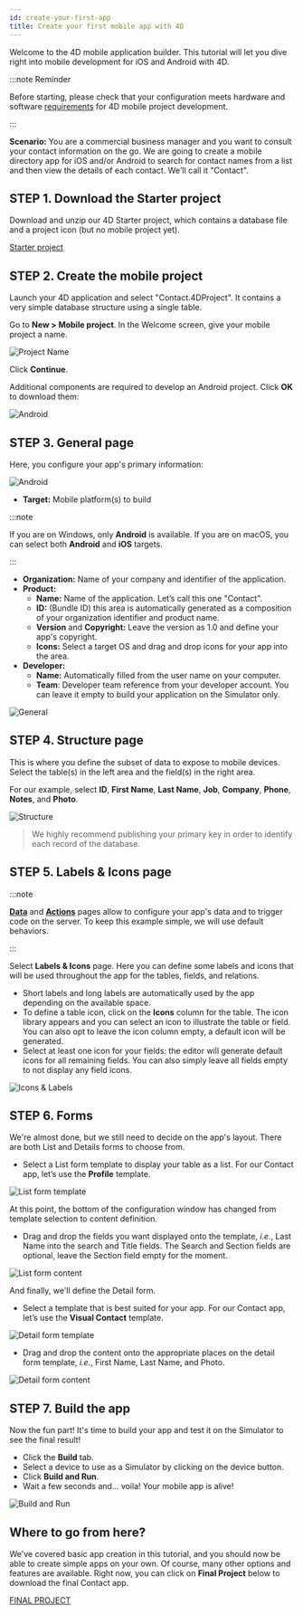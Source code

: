```yaml
---
id: create-your-first-app
title: Create your first mobile app with 4D
---
```



Welcome to the 4D mobile application builder. This tutorial will let you dive right into mobile development for iOS and Android with 4D. 

:::note Reminder

Before starting, please check that your configuration meets hardware and software [requirements](../getting-started/requirements.md) for 4D mobile project development.  

:::


**Scenario:** You are a commercial business manager and you want to consult your contact information on the go. We are going to create a mobile directory app for iOS and/or Android to search for contact names from a list and then view the details of each contact. We'll call it "Contact". 



## STEP 1. Download the Starter project

Download and unzip our 4D Starter project, which contains a database file and a project icon (but no mobile project yet).  

<div>
<a className="button button--primary button-download" href="https://github.com/4d-for-ios/tutorial-ContactApp/archive/acbb699c3c9d9edd3a8bbb715e87c17140b7e15f.zip">Starter project</a>
</div>


## STEP 2. Create the mobile project

Launch your 4D application and select "Contact.4DProject". It contains a very simple database structure using a single table.

Go to **New > Mobile project**. In the Welcome screen, give your mobile project a name. 


![Project Name](img/new-project.png)

Click **Continue**.

Additional components are required to develop an Android project. Click **OK** to download them:

![Android](img/install-android.png)




## STEP 3. General page

Here, you configure your app's primary information:

![Android](img/main-page.png)

* **Target:** Mobile platform(s) to build
 
:::note

If you are on Windows, only **Android** is available. If you are on macOS, you can select both **Android** and **iOS** targets. 

:::


* **Organization:** Name of your company and identifier of the application.
* **Product:** 
	* **Name:** Name of the application. Let’s call this one "Contact".
	* **ID:** (Bundle ID) this area is automatically generated as a composition of your organization identifier and product name.
	* **Version** and **Copyright:** Leave the version as 1.0 and define your app's copyright. 
	* **Icons:** Select a target OS and drag and drop icons for your app into the area.
* **Developer:** 
	- **Name:** Automatically filled from the user name on your computer. 
	- **Team**: Developer team reference from your developer account. You can leave it empty to build your application on the Simulator only.

![General](img/Contact-app-general-section-4D-for-iOS.png)

## STEP 4. Structure page

This is where you define the subset of data to expose to mobile devices. Select the table(s) in the left area and the field(s) in the right area. 

For our example, select **ID**, **First Name**, **Last Name**, **Job**, **Company**, **Phone**, **Notes**, and **Photo**.

![Structure](img/Contact-app-structure-section-4D-for-iOS.png)

> We highly recommend publishing your primary key in order to identify each record of the database.


## STEP 5. Labels & Icons page

:::note

[**Data**](project-definition/data.md) and [**Actions**](project-definition/actions.md) pages allow to configure your app's data and to trigger code on the server. To keep this example simple, we will use default behaviors. 

:::

Select **Labels & Icons** page. Here you can define some labels and icons that will be used throughout the app for the tables, fields, and relations. 

* Short labels and long labels are automatically used by the app depending on the available space. 
* To define a table icon, click on the **Icons** column for the table. The icon library appears and you can select an icon to illustrate the table or field. You can also opt to leave the icon column empty, a default icon will be generated. 
* Select at least one icon for your fields: the editor will generate default icons for all remaining fields. You can also simply leave all fields empty to not display any field icons. 

![Icons & Labels](img/Contact-app-icons-labels-section-4D-for-iOS.png)


## STEP 6. Forms

We're almost done, but we still need to decide on the app's layout. There are both List and Details forms to choose from.

* Select a List form template to display your table as a list. For our Contact app, let’s use the **Profile** template.

![List form template](img/ListformTemplate-form-section-4D-for-iOS.png)

At this point, the bottom of the configuration window has changed from template selection to content definition.
 
* Drag and drop the fields you want displayed onto the template, <i>i.e.</i>, Last Name into the search and Title fields. The Search and Section fields are optional, leave the Section field empty for the moment.

![List form content](img/ListformContent-form-section-4D-for-iOS.png)

And finally, we'll define the Detail form. 

* Select a template that is best suited for your app. For our Contact app, let’s use the **Visual Contact** template.

![Detail form template](img/DetailformTemplate-form-section-4D-for-iOS.png)


* Drag and drop the content onto the appropriate places on the detail form template, <i>i.e.</i>, First Name, Last Name, and Photo.

![Detail form content](img/DetailformContent-form-section-4D-for-iOS.png)

## STEP 7. Build the app

Now the fun part! It's time to build your app and test it on the Simulator to see the final result!

* Click the **Build** tab.
* Select a device to use as a Simulator by clicking on the device button.
* Click  **Build and Run**.
* Wait a few seconds and... voila! Your mobile app is alive!

![Build and Run](img/Build-the-app-simulator.png)

## Where to go from here?

We've covered basic app creation in this tutorial, and you should now be able to create simple apps on your own. Of course, many other options and features are available. Right now, you can click on **Final Project** below to download the final Contact app.

<div>
<a className="button button--primary button-download"
href="https://github.com/4d-for-ios/tutorial-ContactApp/releases/latest/download/tutorial-ContactApp.zip">FINAL PROJECT</a>
</div>
